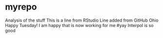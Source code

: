 # myrepo
Analysis of the stuff
This is a line from RStudio
Line added from GitHub
Ohio
Happy Tuesday!
I am happy that is now working for me #yay
Interpol is so good
